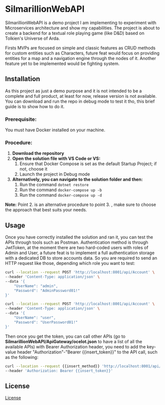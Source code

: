 # SilmarillionWebAPI

SilmarillionWebAPI is a demo project I am implementing to experiment with Microservices architecture and show my capabilities.
The project is about to create a backend for a textual role playing game (like D&D) based on Tolkien's Universe of Arda.

Firsts MVPs are focused on simple and classic features as CRUD methods for custom entities such as Characters, future feat would focus on
providing entities for a map and a navigation engine through the nodes of it.
Another feature yet to be implemented would be fighting system.

## Installation

As this project as just a demo purpose and it is not intended to be a complete and full product, at least for now, release version is not available.
You can download and run the repo in debug mode to test it tho, this brief guide is to show how to do it.

### Prerequisite:
You must have Docker installed on your machine.

### Procedure:
1. **Download the repository**
2. **Open the solution file with VS Code or VS:**
    1. Ensure that Docker Compose is set as the default Startup Project; if not, choose it
    2. Launch the project in Debug mode
3. **Alternatively, you can navigate to the solution folder and then:**
    1. Run the command `dotnet restore`
    2. Run the command `docker-compose up -b`
    3. Run the command `docker-compose up -d`

**Note:** Point 2. is an alternative procedure to point 3. , make sure to choose the approach that best suits your needs.

## Usage

Once you have correctly installed the solution and ran it, you can test the APIs through tools such as Postman.
Authentication method is through JwtToken, at the moment there are two hard-coded users with roles of Admin and User,
a future feat is to implement a full authentication storage with a dedicated DB to store accounts data.
So you are required to send an HTTP request like those, depending which role you want to test:

```bash
curl --location --request POST 'http://localhost:8001/api/Account' \
--header 'Content-Type: application/json' \
--data '{
    "UserName": "admin",
    "Password": "AdminPassword01!"
}'
```

```bash
curl --location --request POST 'http://localhost:8001/api/Account' \
--header 'Content-Type: application/json' \
--data '{
    "UserName": "user",
    "Password": "UserPassword01!"
}'
```

Then once you get the token, you can call other APIs (go to **SilmarillionWebAPI/ApiGateway/ocelot.json** to have a list of all the available APIs) with Bearer Authorization header,
you need to add the key-value header "Authorization"-"Bearer {{insert_token}}" to the API call, such as the following:

```bash
curl --location --request {{insert_method}} 'http://localhost:8001/api/{{insert_path}}' \
--header 'Authorization: Bearer {{insert_token}}'
```

## License

[License](https://github.com/FrankOfTheScience/SilmarillionWebAPI/blob/master/LICENSE)
